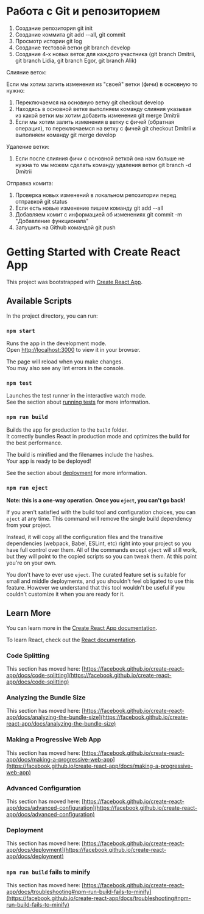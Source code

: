 # Работа с Git и репозиторием

1. Создание репозитория git init
2. Создание коммита git add --all, git commit
3. Просмотр истории git log
4. Создание тестовой ветки  git branch develop 
5. Создание 4-х новых веток для каждого участника (git branch Dmitrii, git branch Lidia, git branch Egor, git branch Alik)


Слияние веток:

Если мы хотим залить изменения из "своей" ветки (фичи) в основную то нужно:
1. Переключаемся на основную ветку git checkout develop
2. Находясь в основной ветке выполняем команду слияния указывая из какой ветки мы хотим добавить изменения git merge Dmitrii
3. Если мы хотим залить изменения в ветку с фичей (обратная операция), то переключаемся на ветку с фичей git checkout Dmitrii и выполняем команду git merge develop

Удаление ветки:

1. Если после слияния фичи с основной веткой она нам больше не нужна то мы можем сделать команду удаления ветки git branch -d Dmitrii


Отправка комита:

1. Проверка новых изменений в локальном репозитории перед отправкой git status
2. Если есть новые изменение пишем команду git add --all
3. Добавляем комит с информацией об изменениях git commit -m "Добавление функционала" 
4. Запушить на Github командой git push

# Getting Started with Create React App

This project was bootstrapped with [Create React App](https://github.com/facebook/create-react-app).

## Available Scripts

In the project directory, you can run:

### `npm start`

Runs the app in the development mode.\
Open [http://localhost:3000](http://localhost:3000) to view it in your browser.

The page will reload when you make changes.\
You may also see any lint errors in the console.

### `npm test`

Launches the test runner in the interactive watch mode.\
See the section about [running tests](https://facebook.github.io/create-react-app/docs/running-tests) for more information.

### `npm run build`

Builds the app for production to the `build` folder.\
It correctly bundles React in production mode and optimizes the build for the best performance.

The build is minified and the filenames include the hashes.\
Your app is ready to be deployed!

See the section about [deployment](https://facebook.github.io/create-react-app/docs/deployment) for more information.

### `npm run eject`

**Note: this is a one-way operation. Once you `eject`, you can't go back!**

If you aren't satisfied with the build tool and configuration choices, you can `eject` at any time. This command will remove the single build dependency from your project.

Instead, it will copy all the configuration files and the transitive dependencies (webpack, Babel, ESLint, etc) right into your project so you have full control over them. All of the commands except `eject` will still work, but they will point to the copied scripts so you can tweak them. At this point you're on your own.

You don't have to ever use `eject`. The curated feature set is suitable for small and middle deployments, and you shouldn't feel obligated to use this feature. However we understand that this tool wouldn't be useful if you couldn't customize it when you are ready for it.

## Learn More

You can learn more in the [Create React App documentation](https://facebook.github.io/create-react-app/docs/getting-started).

To learn React, check out the [React documentation](https://reactjs.org/).

### Code Splitting

This section has moved here: [https://facebook.github.io/create-react-app/docs/code-splitting](https://facebook.github.io/create-react-app/docs/code-splitting)

### Analyzing the Bundle Size

This section has moved here: [https://facebook.github.io/create-react-app/docs/analyzing-the-bundle-size](https://facebook.github.io/create-react-app/docs/analyzing-the-bundle-size)

### Making a Progressive Web App

This section has moved here: [https://facebook.github.io/create-react-app/docs/making-a-progressive-web-app](https://facebook.github.io/create-react-app/docs/making-a-progressive-web-app)

### Advanced Configuration

This section has moved here: [https://facebook.github.io/create-react-app/docs/advanced-configuration](https://facebook.github.io/create-react-app/docs/advanced-configuration)

### Deployment

This section has moved here: [https://facebook.github.io/create-react-app/docs/deployment](https://facebook.github.io/create-react-app/docs/deployment)

### `npm run build` fails to minify

This section has moved here: [https://facebook.github.io/create-react-app/docs/troubleshooting#npm-run-build-fails-to-minify](https://facebook.github.io/create-react-app/docs/troubleshooting#npm-run-build-fails-to-minify)
